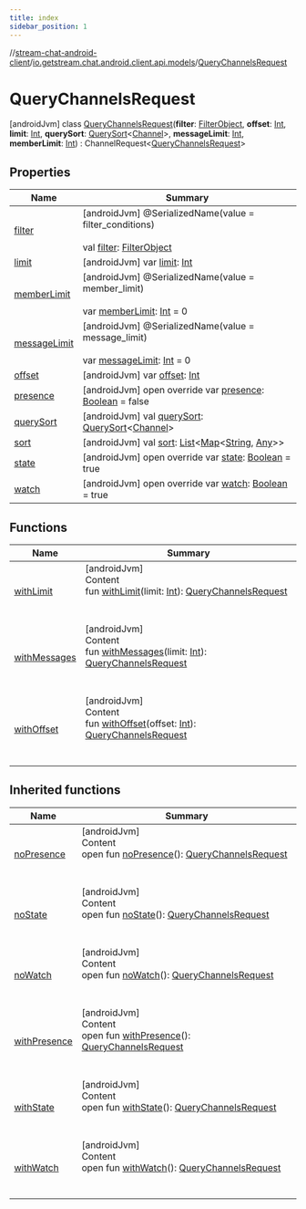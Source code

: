 ```yaml
---
title: index
sidebar_position: 1
---
```

//[stream-chat-android-client](../../../index.md)/[io.getstream.chat.android.client.api.models](../index.md)/[QueryChannelsRequest](index.md)



# QueryChannelsRequest  
 [androidJvm] class [QueryChannelsRequest](index.md)(**filter**: [FilterObject](../FilterObject/index.md), **offset**: [Int](https://kotlinlang.org/api/latest/jvm/stdlib/kotlin/-int/index.html), **limit**: [Int](https://kotlinlang.org/api/latest/jvm/stdlib/kotlin/-int/index.html), **querySort**: [QuerySort](../QuerySort/index.md)&lt;[Channel](../../io.getstream.chat.android.client.models/Channel/index.md)&gt;, **messageLimit**: [Int](https://kotlinlang.org/api/latest/jvm/stdlib/kotlin/-int/index.html), **memberLimit**: [Int](https://kotlinlang.org/api/latest/jvm/stdlib/kotlin/-int/index.html)) : ChannelRequest&lt;[QueryChannelsRequest](index.md)&gt;    


## Properties  
  
|  Name |  Summary | 
|---|---|
| <a name="io.getstream.chat.android.client.api.models/QueryChannelsRequest/filter/#/PointingToDeclaration/"></a>[filter](filter.md)| <a name="io.getstream.chat.android.client.api.models/QueryChannelsRequest/filter/#/PointingToDeclaration/"></a> [androidJvm] @SerializedName(value = filter_conditions)  <br/>  <br/>val [filter](filter.md): [FilterObject](../FilterObject/index.md)   <br/>|
| <a name="io.getstream.chat.android.client.api.models/QueryChannelsRequest/limit/#/PointingToDeclaration/"></a>[limit](limit.md)| <a name="io.getstream.chat.android.client.api.models/QueryChannelsRequest/limit/#/PointingToDeclaration/"></a> [androidJvm] var [limit](limit.md): [Int](https://kotlinlang.org/api/latest/jvm/stdlib/kotlin/-int/index.html)   <br/>|
| <a name="io.getstream.chat.android.client.api.models/QueryChannelsRequest/memberLimit/#/PointingToDeclaration/"></a>[memberLimit](memberLimit.md)| <a name="io.getstream.chat.android.client.api.models/QueryChannelsRequest/memberLimit/#/PointingToDeclaration/"></a> [androidJvm] @SerializedName(value = member_limit)  <br/>  <br/>var [memberLimit](memberLimit.md): [Int](https://kotlinlang.org/api/latest/jvm/stdlib/kotlin/-int/index.html) = 0   <br/>|
| <a name="io.getstream.chat.android.client.api.models/QueryChannelsRequest/messageLimit/#/PointingToDeclaration/"></a>[messageLimit](messageLimit.md)| <a name="io.getstream.chat.android.client.api.models/QueryChannelsRequest/messageLimit/#/PointingToDeclaration/"></a> [androidJvm] @SerializedName(value = message_limit)  <br/>  <br/>var [messageLimit](messageLimit.md): [Int](https://kotlinlang.org/api/latest/jvm/stdlib/kotlin/-int/index.html) = 0   <br/>|
| <a name="io.getstream.chat.android.client.api.models/QueryChannelsRequest/offset/#/PointingToDeclaration/"></a>[offset](offset.md)| <a name="io.getstream.chat.android.client.api.models/QueryChannelsRequest/offset/#/PointingToDeclaration/"></a> [androidJvm] var [offset](offset.md): [Int](https://kotlinlang.org/api/latest/jvm/stdlib/kotlin/-int/index.html)   <br/>|
| <a name="io.getstream.chat.android.client.api.models/QueryChannelsRequest/presence/#/PointingToDeclaration/"></a>[presence](presence.md)| <a name="io.getstream.chat.android.client.api.models/QueryChannelsRequest/presence/#/PointingToDeclaration/"></a> [androidJvm] open override var [presence](presence.md): [Boolean](https://kotlinlang.org/api/latest/jvm/stdlib/kotlin/-boolean/index.html) = false   <br/>|
| <a name="io.getstream.chat.android.client.api.models/QueryChannelsRequest/querySort/#/PointingToDeclaration/"></a>[querySort](querySort.md)| <a name="io.getstream.chat.android.client.api.models/QueryChannelsRequest/querySort/#/PointingToDeclaration/"></a> [androidJvm] val [querySort](querySort.md): [QuerySort](../QuerySort/index.md)&lt;[Channel](../../io.getstream.chat.android.client.models/Channel/index.md)&gt;   <br/>|
| <a name="io.getstream.chat.android.client.api.models/QueryChannelsRequest/sort/#/PointingToDeclaration/"></a>[sort](sort.md)| <a name="io.getstream.chat.android.client.api.models/QueryChannelsRequest/sort/#/PointingToDeclaration/"></a> [androidJvm] val [sort](sort.md): [List](https://kotlinlang.org/api/latest/jvm/stdlib/kotlin.collections/-list/index.html)&lt;[Map](https://kotlinlang.org/api/latest/jvm/stdlib/kotlin.collections/-map/index.html)&lt;[String](https://kotlinlang.org/api/latest/jvm/stdlib/kotlin/-string/index.html), [Any](https://kotlinlang.org/api/latest/jvm/stdlib/kotlin/-any/index.html)&gt;&gt;   <br/>|
| <a name="io.getstream.chat.android.client.api.models/QueryChannelsRequest/state/#/PointingToDeclaration/"></a>[state](state.md)| <a name="io.getstream.chat.android.client.api.models/QueryChannelsRequest/state/#/PointingToDeclaration/"></a> [androidJvm] open override var [state](state.md): [Boolean](https://kotlinlang.org/api/latest/jvm/stdlib/kotlin/-boolean/index.html) = true   <br/>|
| <a name="io.getstream.chat.android.client.api.models/QueryChannelsRequest/watch/#/PointingToDeclaration/"></a>[watch](watch.md)| <a name="io.getstream.chat.android.client.api.models/QueryChannelsRequest/watch/#/PointingToDeclaration/"></a> [androidJvm] open override var [watch](watch.md): [Boolean](https://kotlinlang.org/api/latest/jvm/stdlib/kotlin/-boolean/index.html) = true   <br/>|


## Functions  
  
|  Name |  Summary | 
|---|---|
| <a name="io.getstream.chat.android.client.api.models/QueryChannelsRequest/withLimit/#kotlin.Int/PointingToDeclaration/"></a>[withLimit](withLimit.md)| <a name="io.getstream.chat.android.client.api.models/QueryChannelsRequest/withLimit/#kotlin.Int/PointingToDeclaration/"></a>[androidJvm]  <br/>Content  <br/>fun [withLimit](withLimit.md)(limit: [Int](https://kotlinlang.org/api/latest/jvm/stdlib/kotlin/-int/index.html)): [QueryChannelsRequest](index.md)  <br/><br/><br/>|
| <a name="io.getstream.chat.android.client.api.models/QueryChannelsRequest/withMessages/#kotlin.Int/PointingToDeclaration/"></a>[withMessages](withMessages.md)| <a name="io.getstream.chat.android.client.api.models/QueryChannelsRequest/withMessages/#kotlin.Int/PointingToDeclaration/"></a>[androidJvm]  <br/>Content  <br/>fun [withMessages](withMessages.md)(limit: [Int](https://kotlinlang.org/api/latest/jvm/stdlib/kotlin/-int/index.html)): [QueryChannelsRequest](index.md)  <br/><br/><br/>|
| <a name="io.getstream.chat.android.client.api.models/QueryChannelsRequest/withOffset/#kotlin.Int/PointingToDeclaration/"></a>[withOffset](withOffset.md)| <a name="io.getstream.chat.android.client.api.models/QueryChannelsRequest/withOffset/#kotlin.Int/PointingToDeclaration/"></a>[androidJvm]  <br/>Content  <br/>fun [withOffset](withOffset.md)(offset: [Int](https://kotlinlang.org/api/latest/jvm/stdlib/kotlin/-int/index.html)): [QueryChannelsRequest](index.md)  <br/><br/><br/>|


## Inherited functions  
  
|  Name |  Summary | 
|---|---|
| <a name="io.getstream.chat.android.client.api.models/ChannelRequest/noPresence/#/PointingToDeclaration/"></a>[noPresence](../WatchChannelRequest/index.md#1585137569%2FFunctions%2F-423410878)| <a name="io.getstream.chat.android.client.api.models/ChannelRequest/noPresence/#/PointingToDeclaration/"></a>[androidJvm]  <br/>Content  <br/>open fun [noPresence](../WatchChannelRequest/index.md#1585137569%2FFunctions%2F-423410878)(): [QueryChannelsRequest](index.md)  <br/><br/><br/>|
| <a name="io.getstream.chat.android.client.api.models/ChannelRequest/noState/#/PointingToDeclaration/"></a>[noState](../WatchChannelRequest/index.md#1393237037%2FFunctions%2F-423410878)| <a name="io.getstream.chat.android.client.api.models/ChannelRequest/noState/#/PointingToDeclaration/"></a>[androidJvm]  <br/>Content  <br/>open fun [noState](../WatchChannelRequest/index.md#1393237037%2FFunctions%2F-423410878)(): [QueryChannelsRequest](index.md)  <br/><br/><br/>|
| <a name="io.getstream.chat.android.client.api.models/ChannelRequest/noWatch/#/PointingToDeclaration/"></a>[noWatch](../WatchChannelRequest/index.md#1534934447%2FFunctions%2F-423410878)| <a name="io.getstream.chat.android.client.api.models/ChannelRequest/noWatch/#/PointingToDeclaration/"></a>[androidJvm]  <br/>Content  <br/>open fun [noWatch](../WatchChannelRequest/index.md#1534934447%2FFunctions%2F-423410878)(): [QueryChannelsRequest](index.md)  <br/><br/><br/>|
| <a name="io.getstream.chat.android.client.api.models/ChannelRequest/withPresence/#/PointingToDeclaration/"></a>[withPresence](../WatchChannelRequest/index.md#-1504229060%2FFunctions%2F-423410878)| <a name="io.getstream.chat.android.client.api.models/ChannelRequest/withPresence/#/PointingToDeclaration/"></a>[androidJvm]  <br/>Content  <br/>open fun [withPresence](../WatchChannelRequest/index.md#-1504229060%2FFunctions%2F-423410878)(): [QueryChannelsRequest](index.md)  <br/><br/><br/>|
| <a name="io.getstream.chat.android.client.api.models/ChannelRequest/withState/#/PointingToDeclaration/"></a>[withState](../WatchChannelRequest/index.md#-2127497102%2FFunctions%2F-423410878)| <a name="io.getstream.chat.android.client.api.models/ChannelRequest/withState/#/PointingToDeclaration/"></a>[androidJvm]  <br/>Content  <br/>open fun [withState](../WatchChannelRequest/index.md#-2127497102%2FFunctions%2F-423410878)(): [QueryChannelsRequest](index.md)  <br/><br/><br/>|
| <a name="io.getstream.chat.android.client.api.models/ChannelRequest/withWatch/#/PointingToDeclaration/"></a>[withWatch](../WatchChannelRequest/index.md#-1985799692%2FFunctions%2F-423410878)| <a name="io.getstream.chat.android.client.api.models/ChannelRequest/withWatch/#/PointingToDeclaration/"></a>[androidJvm]  <br/>Content  <br/>open fun [withWatch](../WatchChannelRequest/index.md#-1985799692%2FFunctions%2F-423410878)(): [QueryChannelsRequest](index.md)  <br/><br/><br/>|

